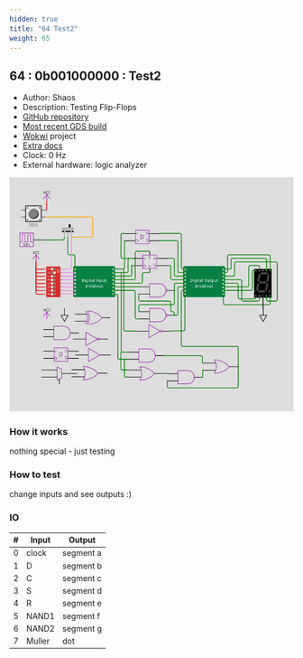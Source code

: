 ```yaml
---
hidden: true
title: "64 Test2"
weight: 65
---
```


## 64 : 0b001000000 : Test2

* Author: Shaos
* Description: Testing Flip-Flops
* [GitHub repository](https://github.com/shaos/tt02-submission-shaos)
* [Most recent GDS build](https://github.com/shaos/tt02-submission-shaos/actions/runs/3598774914)
* [Wokwi](https://wokwi.com/projects/348540666182107731) project
* [Extra docs]()
* Clock: 0 Hz
* External hardware: logic analyzer

![picture](images/wokwi-sch-1.png)

### How it works

nothing special - just testing

### How to test

change inputs and see outputs :)

### IO

| # | Input        | Output       |
|---|--------------|--------------|
| 0 | clock  | segment a |
| 1 | D  | segment b |
| 2 | C  | segment c |
| 3 | S  | segment d |
| 4 | R  | segment e |
| 5 | NAND1  | segment f |
| 6 | NAND2  | segment g |
| 7 | Muller  | dot |
